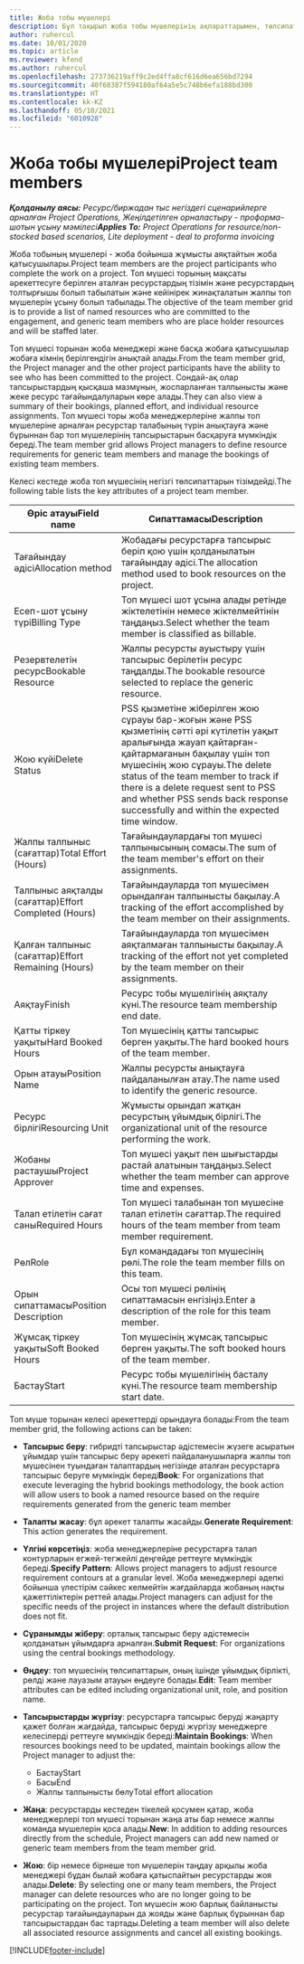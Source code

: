 ```yaml
---
title: Жоба тобы мүшелері
description: Бұл тақырып жоба тобы мүшелерінің ақпараттарымен, төлсипаттарымен және жоспарлауымен қалай жұмыс істеу керектігі туралы ақпарат береді.
author: ruhercul
ms.date: 10/01/2020
ms.topic: article
ms.reviewer: kfend
ms.author: ruhercul
ms.openlocfilehash: 273736219aff9c2ed4ffa8cf616d6ea656bd7294
ms.sourcegitcommit: 40f68387f594180af64a5e5c748b6efa188bd300
ms.translationtype: HT
ms.contentlocale: kk-KZ
ms.lasthandoff: 05/10/2021
ms.locfileid: "6010928"
---
```

# <a name="project-team-members"></a><span data-ttu-id="b6bcf-103">Жоба тобы мүшелері</span><span class="sxs-lookup"><span data-stu-id="b6bcf-103">Project team members</span></span>

<span data-ttu-id="b6bcf-104">_**Қолданылу аясы:** Ресурс/биржадан тыс негіздегі сценарийлерге арналған Project Operations, Жеңілдетілген орналастыру - проформа-шотын ұсыну мәмілесі_</span><span class="sxs-lookup"><span data-stu-id="b6bcf-104">_**Applies To:** Project Operations for resource/non-stocked based scenarios, Lite deployment - deal to proforma invoicing_</span></span>

<span data-ttu-id="b6bcf-105">Жоба тобының мүшелері - жоба бойынша жұмысты аяқтайтын жоба қатысушылары.</span><span class="sxs-lookup"><span data-stu-id="b6bcf-105">Project team members are the project participants who complete the work on a project.</span></span> <span data-ttu-id="b6bcf-106">Топ мүшесі торының мақсаты әрекеттесуге берілген аталған ресурстардың тізімін және ресурстардың толтырғышы болып табылатын және кейінірек жинақталатын жалпы топ мүшелерін ұсыну болып табылады.</span><span class="sxs-lookup"><span data-stu-id="b6bcf-106">The objective of the team member grid is to provide a list of named resources who are committed to the engagement, and generic team members who are place holder resources and will be staffed later.</span></span>

<span data-ttu-id="b6bcf-107">Топ мүшесі торынан жоба менеджері және басқа жобаға қатысушылар жобаға кімнің берілгендігін анықтай алады.</span><span class="sxs-lookup"><span data-stu-id="b6bcf-107">From the team member grid, the Project manager and the other project participants have the ability to see who has been committed to the project.</span></span> <span data-ttu-id="b6bcf-108">Сондай-ақ олар тапсырыстардың қысқаша мазмұнын, жоспарланған талпынысты және жеке ресурс тағайындалуларын көре алады.</span><span class="sxs-lookup"><span data-stu-id="b6bcf-108">They can also view a summary of their bookings, planned effort, and individual resource assignments.</span></span> <span data-ttu-id="b6bcf-109">Топ мүшесі торы жоба менеджерлеріне жалпы топ мүшелеріне арналған ресурстар талабының түрін анықтауға және бұрыннан бар топ мүшелерінің тапсырыстарын басқаруға мүмкіндік береді.</span><span class="sxs-lookup"><span data-stu-id="b6bcf-109">The team member grid allows Project managers to define resource requirements for generic team members and manage the bookings of existing team members.</span></span>

<span data-ttu-id="b6bcf-110">Келесі кестеде жоба топ мүшесінің негізгі төлсипаттарын тізімдейді.</span><span class="sxs-lookup"><span data-stu-id="b6bcf-110">The following table lists the key attributes of a project team member.</span></span>

| <span data-ttu-id="b6bcf-111">Өріс атауы</span><span class="sxs-lookup"><span data-stu-id="b6bcf-111">Field name</span></span>          | <span data-ttu-id="b6bcf-112">Сипаттамасы</span><span class="sxs-lookup"><span data-stu-id="b6bcf-112">Description</span></span>                                                                                                                                                                  |
|--------------------------|-----------------------------------------------------------------------------------------------------------------------------------------------------------------------------------|
| <span data-ttu-id="b6bcf-113">Тағайындау әдісі</span><span class="sxs-lookup"><span data-stu-id="b6bcf-113">Allocation method</span></span>        | <span data-ttu-id="b6bcf-114">Жобадағы ресурстарға тапсырыс беріп қою үшін қолданылатын тағайындау әдісі.</span><span class="sxs-lookup"><span data-stu-id="b6bcf-114">The allocation method used to book resources on the project.</span></span>                                                                         |
| <span data-ttu-id="b6bcf-115">Есеп-шот ұсыну түрі</span><span class="sxs-lookup"><span data-stu-id="b6bcf-115">Billing Type</span></span>             | <span data-ttu-id="b6bcf-116">Топ мүшесі шот ұсына алады ретінде жіктелетінін немесе жіктелмейтінін таңдаңыз.</span><span class="sxs-lookup"><span data-stu-id="b6bcf-116">Select whether the team member is classified as billable.</span></span>                                                                                                                                       |
| <span data-ttu-id="b6bcf-117">Резервтелетін ресурс</span><span class="sxs-lookup"><span data-stu-id="b6bcf-117">Bookable Resource</span></span>        | <span data-ttu-id="b6bcf-118">Жалпы ресурсты ауыстыру үшін тапсырыс берілетін ресурс таңдалды.</span><span class="sxs-lookup"><span data-stu-id="b6bcf-118">The bookable resource selected to replace the generic resource.</span></span>                                                                                                                   |
| <span data-ttu-id="b6bcf-119">Жою күйі</span><span class="sxs-lookup"><span data-stu-id="b6bcf-119">Delete Status</span></span>            | <span data-ttu-id="b6bcf-120">PSS қызметіне жіберілген жою сұрауы бар-жоғын және PSS қызметінің сәтті әрі күтілетін уақыт аралығында жауап қайтарған-қайтармағанын бақылау үшін топ мүшесінің жою сұрауы.</span><span class="sxs-lookup"><span data-stu-id="b6bcf-120">The delete status of the team member to track if there is a delete request sent to PSS and whether PSS sends back response successfully and within the expected time window.</span></span> |
| <span data-ttu-id="b6bcf-121">Жалпы талпыныс (сағаттар)</span><span class="sxs-lookup"><span data-stu-id="b6bcf-121">Total Effort (Hours)</span></span>     | <span data-ttu-id="b6bcf-122">Тағайындаулардағы топ мүшесі талпынысының сомасы.</span><span class="sxs-lookup"><span data-stu-id="b6bcf-122">The sum of the team member's effort on their assignments.</span></span>                                                                                                                         |
| <span data-ttu-id="b6bcf-123">Талпыныс аяқталды (сағаттар)</span><span class="sxs-lookup"><span data-stu-id="b6bcf-123">Effort Completed (Hours)</span></span> | <span data-ttu-id="b6bcf-124">Тағайындауларда топ мүшесімен орындалған талпынысты бақылау.</span><span class="sxs-lookup"><span data-stu-id="b6bcf-124">A tracking of the effort accomplished by the team member on their assignments.</span></span>                                                                                           |
| <span data-ttu-id="b6bcf-125">Қалған талпыныс (сағаттар)</span><span class="sxs-lookup"><span data-stu-id="b6bcf-125">Effort Remaining (Hours)</span></span> | <span data-ttu-id="b6bcf-126">Тағайындауларда топ мүшесімен аяқталмаған талпынысты бақылау.</span><span class="sxs-lookup"><span data-stu-id="b6bcf-126">A tracking of the effort not yet completed by the team member on their assignments.</span></span>                                                                                    |
| <span data-ttu-id="b6bcf-127">Аяқтау</span><span class="sxs-lookup"><span data-stu-id="b6bcf-127">Finish</span></span>                   | <span data-ttu-id="b6bcf-128">Ресурс тобы мүшелігінің аяқталу күні.</span><span class="sxs-lookup"><span data-stu-id="b6bcf-128">The resource team membership end date.</span></span>                                                                                                                                            |
| <span data-ttu-id="b6bcf-129">Қатты тіркеу уақыты</span><span class="sxs-lookup"><span data-stu-id="b6bcf-129">Hard Booked Hours</span></span>        | <span data-ttu-id="b6bcf-130">Топ мүшесінің қатты тапсырыс берген уақыты.</span><span class="sxs-lookup"><span data-stu-id="b6bcf-130">The hard booked hours of the team member.</span></span>                                                                                                                                                                |
| <span data-ttu-id="b6bcf-131">Орын атауы</span><span class="sxs-lookup"><span data-stu-id="b6bcf-131">Position Name</span></span>            | <span data-ttu-id="b6bcf-132">Жалпы ресурсты анықтауға пайдаланылған атау.</span><span class="sxs-lookup"><span data-stu-id="b6bcf-132">The name used to identify the generic resource.</span></span>                                                                                                                                   |
| <span data-ttu-id="b6bcf-133">Ресурс бірлігі</span><span class="sxs-lookup"><span data-stu-id="b6bcf-133">Resourcing Unit</span></span>          | <span data-ttu-id="b6bcf-134">Жұмысты орындап жатқан ресурстың ұйымдық бірлігі.</span><span class="sxs-lookup"><span data-stu-id="b6bcf-134">The organizational unit of the resource performing the work.</span></span>                                                                                                                      |
| <span data-ttu-id="b6bcf-135">Жобаны растаушы</span><span class="sxs-lookup"><span data-stu-id="b6bcf-135">Project Approver</span></span>         | <span data-ttu-id="b6bcf-136">Топ мүшесі уақыт пен шығыстарды растай алатынын таңдаңыз.</span><span class="sxs-lookup"><span data-stu-id="b6bcf-136">Select whether the team member can approve time and expenses.</span></span>                                                                                                                     |
| <span data-ttu-id="b6bcf-137">Талап етілетін сағат саны</span><span class="sxs-lookup"><span data-stu-id="b6bcf-137">Required Hours</span></span>           | <span data-ttu-id="b6bcf-138">Топ мүшесі талабынан топ мүшесіне талап етілетін сағаттар.</span><span class="sxs-lookup"><span data-stu-id="b6bcf-138">The required hours of the team member from team member requirement.</span></span>                                                                                                                       |
| <span data-ttu-id="b6bcf-139">Рөл</span><span class="sxs-lookup"><span data-stu-id="b6bcf-139">Role</span></span>                     | <span data-ttu-id="b6bcf-140">Бұл командадағы топ мүшесінің рөлі.</span><span class="sxs-lookup"><span data-stu-id="b6bcf-140">The role the team member fills on this team.</span></span>                                                                                                                                |
| <span data-ttu-id="b6bcf-141">Орын сипаттамасы</span><span class="sxs-lookup"><span data-stu-id="b6bcf-141">Position Description</span></span>     | <span data-ttu-id="b6bcf-142">Осы топ мүшесі рөлінің сипаттамасын енгізіңіз.</span><span class="sxs-lookup"><span data-stu-id="b6bcf-142">Enter a description of the role for this team member.</span></span>                                                                                                                             |
| <span data-ttu-id="b6bcf-143">Жұмсақ тіркеу уақыты</span><span class="sxs-lookup"><span data-stu-id="b6bcf-143">Soft Booked Hours</span></span>        | <span data-ttu-id="b6bcf-144">Топ мүшесінің жұмсақ тапсырыс берген уақыты.</span><span class="sxs-lookup"><span data-stu-id="b6bcf-144">The soft booked hours of the team member.</span></span>                                                                                                                                                                 |
| <span data-ttu-id="b6bcf-145">Бастау</span><span class="sxs-lookup"><span data-stu-id="b6bcf-145">Start</span></span>                    | <span data-ttu-id="b6bcf-146">Ресурс тобы мүшелігінің басталу күні.</span><span class="sxs-lookup"><span data-stu-id="b6bcf-146">The resource team membership start date.</span></span>                                                                                                                                          |

<span data-ttu-id="b6bcf-147">Топ мүше торынан келесі әрекеттерді орындауға болады:</span><span class="sxs-lookup"><span data-stu-id="b6bcf-147">From the team member grid, the following actions can be taken:</span></span>

- <span data-ttu-id="b6bcf-148">**Тапсырыс беру**: гибридті тапсырыстар әдістемесін жүзеге асыратын ұйымдар үшін тапсырыс беру әрекеті пайдаланушыларға жалпы топ мүшесінен туындаған талаптардың негізінде аталған ресурстарға тапсырыс беруге мүмкіндік береді</span><span class="sxs-lookup"><span data-stu-id="b6bcf-148">**Book**: For organizations that execute leveraging the hybrid bookings methodology, the book action will allow users to book a named resource based on the require requirements generated from the generic team member</span></span>
- <span data-ttu-id="b6bcf-149">**Талапты жасау**: бұл әрекет талапты жасайды.</span><span class="sxs-lookup"><span data-stu-id="b6bcf-149">**Generate Requirement**: This action generates the requirement.</span></span>
- <span data-ttu-id="b6bcf-150">**Үлгіні көрсетіңіз**: жоба менеджерлеріне ресурстарға талап контурларын егжей-тегжейлі деңгейде реттеуге мүмкіндік береді.</span><span class="sxs-lookup"><span data-stu-id="b6bcf-150">**Specify Pattern**: Allows project managers to adjust resource requirement contours at a granular level.</span></span> <span data-ttu-id="b6bcf-151">Жоба менеджерлері әдепкі бойынша үлестірім сәйкес келмейтін жағдайларда жобаның нақты қажеттіліктерін реттей алады.</span><span class="sxs-lookup"><span data-stu-id="b6bcf-151">Project managers can adjust for the specific needs of the project in instances where the default distribution does not fit.</span></span>
- <span data-ttu-id="b6bcf-152">**Сұранымды жіберу**: орталық тапсырыс беру әдістемесін қолданатын ұйымдарға арналған.</span><span class="sxs-lookup"><span data-stu-id="b6bcf-152">**Submit Request**: For organizations using the central bookings methodology.</span></span>
- <span data-ttu-id="b6bcf-153">**Өңдеу**: топ мүшесінің төлсипаттарын, оның ішінде ұйымдық бірлікті, рөлді және лауазым атауын өңдеуге болады.</span><span class="sxs-lookup"><span data-stu-id="b6bcf-153">**Edit**: Team member attributes can be edited including organizational unit, role, and position name.</span></span>
- <span data-ttu-id="b6bcf-154">**Тапсырыстарды жүргізу**: ресурстарға тапсырыс беруді жаңарту қажет болған жағдайда, тапсырыс беруді жүргізу менеджерге келесілерді реттеуге мүмкіндік береді:</span><span class="sxs-lookup"><span data-stu-id="b6bcf-154">**Maintain Bookings**: When resources bookings need to be updated, maintain bookings allow the Project manager to adjust the:</span></span>

    - <span data-ttu-id="b6bcf-155">Бастау</span><span class="sxs-lookup"><span data-stu-id="b6bcf-155">Start</span></span>
    - <span data-ttu-id="b6bcf-156">Басы</span><span class="sxs-lookup"><span data-stu-id="b6bcf-156">End</span></span>
    - <span data-ttu-id="b6bcf-157">Жалпы талпынысты бөлу</span><span class="sxs-lookup"><span data-stu-id="b6bcf-157">Total effort allocation</span></span>

- <span data-ttu-id="b6bcf-158">**Жаңа**: ресурстарды кестеден тікелей қосумен қатар, жоба менеджерлері топ мүшесі торынан жаңа аты бар немесе жалпы команда мүшелерін қоса алады.</span><span class="sxs-lookup"><span data-stu-id="b6bcf-158">**New**: In addition to adding resources directly from the schedule, Project managers can add new named or generic team members from the team member grid.</span></span>
- <span data-ttu-id="b6bcf-159">**Жою**: бір немесе бірнеше топ мүшелерін таңдау арқылы жоба менеджері бұдан былай жобаға қатыспайтын ресурстарды жоя алады.</span><span class="sxs-lookup"><span data-stu-id="b6bcf-159">**Delete**: By selecting one or many team members, the Project manager can delete resources who are no longer going to be participating on the project.</span></span> <span data-ttu-id="b6bcf-160">Топ мүшесін жою барлық байланысты ресурстар тағайындауларын да жояды және барлық бұрыннан бар тапсырыстардан бас тартады.</span><span class="sxs-lookup"><span data-stu-id="b6bcf-160">Deleting a team member will also delete all associated resource assignments and  cancel all existing bookings.</span></span>


[!INCLUDE[footer-include](../includes/footer-banner.md)]